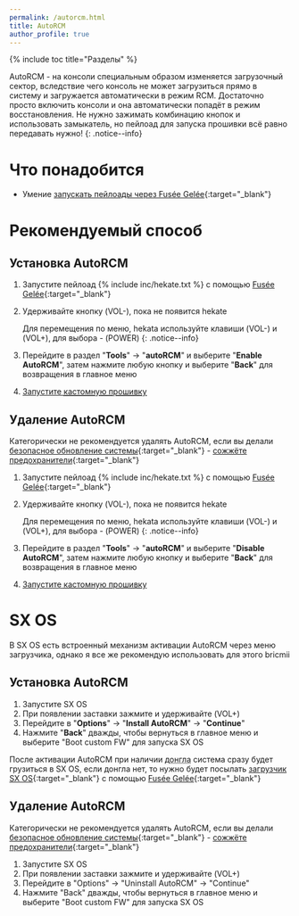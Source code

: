 ```yaml
---
permalink: /autorcm.html
title: AutoRCM
author_profile: true
---
```

{% include toc title="Разделы" %}

AutoRCM - на консоли специальным образом изменяется загрузочный сектор, вследствие чего консоль не может загрузиться прямо в систему и загружается автоматически в режим RCM. Достаточно просто включить консоли и она автоматически попадёт в режим восстановления. Не нужно зажимать комбинацию кнопок и использовать замыкатель, но пейлоад для запуска прошивки всё равно передавать нужно!
{: .notice--info}

# Что понадобится

* Умение [запускать пейлоады через Fusée Gelée](fusee-gelee){:target="_blank"}

# Рекомендуемый способ 

## Установка AutoRCM

1. Запустите пейлоад {% include inc/hekate.txt %} с помощью [Fusée Gelée](fusee-gelee){:target="_blank"}
1. Удерживайте кнопку (VOL-), пока не появится hekate 

	Для перемещения по меню, hekata используйте клавиши (VOL-) и (VOL+), для выбора - (POWER)
	{: .notice--info}
	
1. Перейдите в раздел "**Tools**" -> "**autoRCM**" и выберите "**Enable AutoRCM**", затем нажмите любую кнопку и выберите "**Back**" для возвращения в главное меню
1. [Запустите <abbr title="Модифицированное программное обеспечение консоли, написанное энтузиастами, позволяет делать вещи, недоступные пользователям официальных прошивок, например, запускать неподписанные приложения. В контексте прошивки свитча мы будем называть имеющееся программное обеспечение кастомной прошивкой. Хотя чисто технически это не так">кастомную прошивку</abbr>](launch-cfw) 

## Удаление AutoRCM 

Категорически не рекомендуется удалять AutoRCM, если вы делали [безопасное обновление системы](update-to-latest){:target="_blank"} - [сожжёте предохранители](update-to-latest#%D1%82%D0%B5%D0%BE%D1%80%D0%B5%D1%82%D0%B8%D1%87%D0%B5%D1%81%D0%BA%D0%B0%D1%8F-%D1%87%D0%B0%D1%81%D1%82%D1%8C){:target="_blank"}

1. Запустите пейлоад {% include inc/hekate.txt %} с помощью [Fusée Gelée](fusee-gelee){:target="_blank"}
1. Удерживайте кнопку (VOL-), пока не появится hekate 

	Для перемещения по меню, hekata используйте клавиши (VOL-) и (VOL+), для выбора - (POWER)
	{: .notice--info}
	
1. Перейдите в раздел "**Tools**" -> "**autoRCM**" и выберите "**Disable AutoRCM**", затем нажмите любую кнопку и выберите "**Back**" для возвращения в главное меню
1. [Запустите <abbr title="Модифицированное программное обеспечение консоли, написанное энтузиастами, позволяет делать вещи, недоступные пользователям официальных прошивок, например, запускать неподписанные приложения. В контексте прошивки свитча мы будем называть имеющееся программное обеспечение кастомной прошивкой, хотя, чисто технически, это не так">кастомную прошивку</abbr>](launch-cfw) 

# SX OS

В SX OS есть встроенный механизм активации AutoRCM через меню загрузчика, однако я все же рекомендую использовать для этого bricmii
	
## Установка AutoRCM

1. Запустите SX OS
1. При появлении заставки зажмите и удерживайте (VOL+)
1. Перейдите в "**Options**" -> "**Install AutoRCM**" -> "**Continue**"
1. Нажмите "**Back**" дважды, чтобы вернуться в главное меню и выберите "Boot custom FW" для запуска SX OS

После активации AutoRCM при наличии <abbr title="Специальное устройство небольшого размера, единственной задачей которого является отправка пейлоада на консоль.">донгла</abbr> система сразу будет грузиться в SX OS, если донгла нет, то нужно будет посылать [загрузчик SX OS](https://sx.xecuter.com/download/payload.bin){:target="_blank"} с помощью [Fusée Gelée](fusee-gelee){:target="_blank"}

## Удаление AutoRCM 

Категорически не рекомендуется удалять AutoRCM, если вы делали [безопасное обновление системы](update-to-latest){:target="_blank"} - [сожжёте предохранители](update-to-latest#%D1%82%D0%B5%D0%BE%D1%80%D0%B5%D1%82%D0%B8%D1%87%D0%B5%D1%81%D0%BA%D0%B0%D1%8F-%D1%87%D0%B0%D1%81%D1%82%D1%8C){:target="_blank"}

1. Запустите SX OS
1. При появлении заставки зажмите и удерживайте (VOL+)
1. Перейдите в "Options" -> "Uninstall AutoRCM" -> "Continue"
1. Нажмите "Back" дважды, чтобы вернуться в главное меню и выберите "Boot custom FW" для запуска SX OS